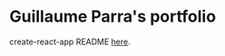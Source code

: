 # Guillaume Parra's portfolio

create-react-app README [here](https://github.com/facebookincubator/create-react-app/blob/master/packages/react-scripts/template/README.md).
